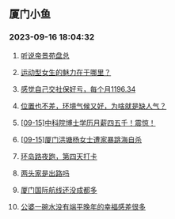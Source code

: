 ## 厦门小鱼 
### 2023-09-16 18:04:32

1. [听说帝景苑盘总](http://bbs.xmfish.com/read-htm-tid-18073041.html)

2. [运动型女生的魅力在于哪里？](http://bbs.xmfish.com/read-htm-tid-18073058.html)

3. [感觉自己交社保好亏，每个月1196.34](http://bbs.xmfish.com/read-htm-tid-18073150.html)

4. [位置也不差，环境气候又好，为啥就是缺人气？](http://bbs.xmfish.com/read-htm-tid-18073023.html)

5. [[09-15]中科院博士学历月薪四五千！震惊！](http://bbs.xmfish.com/read-htm-tid-18073006.html)

6. [[09-15]厦门洪塘杨女士遭家暴跳海自杀](http://bbs.xmfish.com/read-htm-tid-18073013.html)

7. [环岛路夜跑，第四天打卡](http://bbs.xmfish.com/read-htm-tid-18073037.html)

8. [两头家是出路吗](http://bbs.xmfish.com/read-htm-tid-18073255.html)

9. [厦门国际航线还没成都多](http://bbs.xmfish.com/read-htm-tid-18073046.html)

10. [公婆一碗水没有端平晚年的幸福感差很多](http://bbs.xmfish.com/read-htm-tid-18073137.html)

